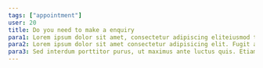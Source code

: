 ```yaml
---
tags: ["appointment"]
user: 20
title: Do you need to make a enquiry
para1: Lorem ipsum dolor sit amet, consectetur adipiscing eliteiusmod tempor incididunt ut labore et dolore magna aliqua. Qpsum suspendisse ultrices gravida. Risus commodo viverra maecenas accumsan lacus vel facilisis.
para2: Lorem ipsum dolor sit amet consectetur adipisicing elit. Fugit aspernatur quo debitis nesciunt nihil officia.
para3: Sed interdum porttitor purus, ut maximus ante luctus quis. Etiam vel vehicula nibh, in malesuada.
---
```

